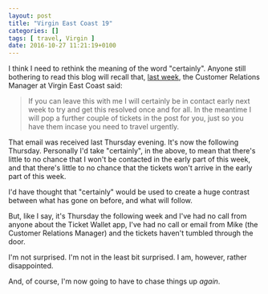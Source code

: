 ```yaml
---
layout: post
title: "Virgin East Coast 19"
categories: []
tags: [ travel, Virgin ]
date: 2016-10-27 11:21:19+0100
---
```


I think I need to rethink the meaning of the word "certainly". Anyone still
bothering to read this blog will recall
that, [last week](/2016/10/24/virgin_east_coast_18.html), the Customer
Relations Manager at Virgin East Coast said:

> If you can leave this with me I will certainly be in contact early next
> week to try and get this resolved once and for all. In the meantime I will
> pop a further couple of tickets in the post for you, just so you have them
> incase you need to travel urgently.

That email was received last Thursday evening. It's now the following
Thursday. Personally I'd take "certainly", in the above, to mean that
there's little to no chance that I won't be contacted in the early part of
this week, and that there's little to no chance that the tickets won't
arrive in the early part of this week.

I'd have thought that "certainly" would be used to create a huge contrast
between what has gone on before, and what will follow.

But, like I say, it's Thursday the following week and I've had no call from
anyone about the Ticket Wallet app, I've had no call or email from Mike (the
Customer Relations Manager) and the tickets haven't tumbled through the
door.

I'm not surprised. I'm not in the least bit surprised. I am, however, rather
disappointed.

And, of course, I'm now going to have to chase things up *again*.
